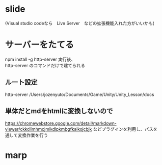 # slide


(Visual studio codeなら　Live Server　などの拡張機能入れた方がいいかも)


# サーバーをたてる
npm install -g http-server
実行後、  
http-server
のコマンドだけで建てられる

## ルート設定
http-server /Users/jozenyuto/Documents/Game/Unity/Unity_Lesson/docs 


##  単体だとmdをhtmlに変換しないので
https://chromewebstore.google.com/detail/markdown-viewer/ckkdlimhmcjmikdlpkmbgfkaikojcbjk
などプラグインを利用し、パスを通して変換作業を行う


# marp
